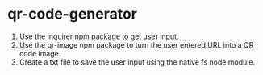 # qr-code-generator

1. Use the inquirer npm package to get user input.
2. Use the qr-image npm package to turn the user entered URL into a QR code image.
3. Create a txt file to save the user input using the native fs node module.
